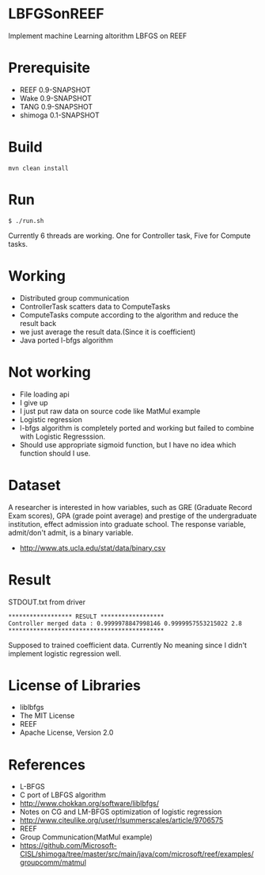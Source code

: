 LBFGSonREEF
===========

Implement machine Learning altorithm LBFGS on REEF

Prerequisite
===========
* REEF 0.9-SNAPSHOT
* Wake 0.9-SNAPSHOT
* TANG 0.9-SNAPSHOT
* shimoga 0.1-SNAPSHOT

Build
===========
```
mvn clean install 
```

Run
===========
```
$ ./run.sh
```
Currently 6 threads are working.
One for Controller task, Five for Compute tasks.

Working
===========
* Distributed group communication
 * ControllerTask scatters data to ComputeTasks
 * ComputeTasks compute according to the algorithm and reduce the result back
 * we just average the result data.(Since it is coefficient)
* Java ported l-bfgs algorithm

Not working
===========
* File loading api
 * I give up
 * I just put raw data on source code like MatMul example
* Logistic regression
 * l-bfgs algorithm is completely ported and working but failed to combine with Logistic Regresssion.
 * Should use appropriate sigmoid function, but I have no idea which function should I use.

Dataset
===========
A researcher is interested in how variables, such as GRE (Graduate Record Exam scores), GPA (grade point average) and prestige of the undergraduate institution, effect admission into graduate school. The response variable, admit/don't admit, is a binary variable.
* http://www.ats.ucla.edu/stat/data/binary.csv

Result
==========
STDOUT.txt from driver
```
****************** RESULT ******************
Controller merged data : 0.9999978847998146 0.9999957553215022 2.8
********************************************
```
Supposed to trained coefficient data. Currently No meaning since I didn't implement logistic regression well.

License of Libraries
==========
* liblbfgs
 * The MIT License
* REEF
 * Apache License, Version 2.0

References
==========
* L-BFGS
 * C port of LBFGS algorithm
  * http://www.chokkan.org/software/liblbfgs/
 * Notes on CG and LM-BFGS optimization of logistic regression
  * http://www.citeulike.org/user/rlsummerscales/article/9706575
* REEF
 * Group Communication(MatMul example)
  * https://github.com/Microsoft-CISL/shimoga/tree/master/src/main/java/com/microsoft/reef/examples/groupcomm/matmul
 
